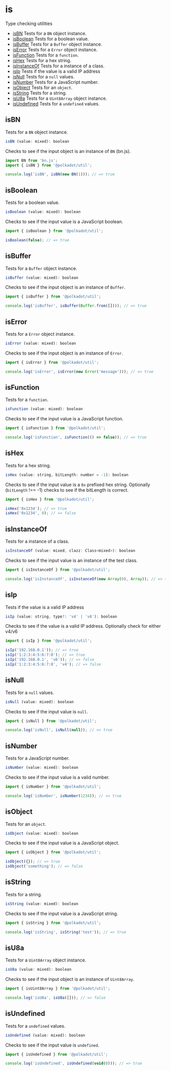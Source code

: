 # is

Type checking utilities 

- [isBN](#isbn) Tests for a `BN` object instance.
- [isBoolean](#isboolean) Tests for a boolean value.
- [isBuffer](#isbuffer) Tests for a `Buffer` object instance.
- [isError](#iserror) Tests for a `Error` object instance.
- [isFunction](#isfunction) Tests for a `function`.
- [isHex](#ishex) Tests for a hex string.
- [isInstanceOf](#isinstanceof) Tests for a instance of a class.
- [isIp](#isip) Tests if the value is a valid IP address
- [isNull](#isnull) Tests for a `null` values.
- [isNumber](#isnumber) Tests for a JavaScript number.
- [isObject](#isobject) Tests for an `object`.
- [isString](#isstring) Tests for a string.
- [isU8a](#isu8a) Tests for a `Uint8Array` object instance.
- [isUndefined](#isundefined) Tests for a `undefined` values.

## isBN

Tests for a `BN` object instance. 

```js
isBN (value: mixed): boolean
```


Checks to see if the input object is an instance of `BN` (bn.js).

```js
import BN from 'bn.js';
import { isBN } from '@polkadot/util';

console.log('isBN', isBN(new BN(1))); // => true
```

## isBoolean

Tests for a boolean value. 

```js
isBoolean (value: mixed): boolean
```


Checks to see if the input value is a JavaScript boolean.

```js
import { isBoolean } from '@polkadot/util';

isBoolean(false); // => true
```

## isBuffer

Tests for a `Buffer` object instance. 

```js
isBuffer (value: mixed): boolean
```


Checks to see if the input object is an instance of `Buffer`.

```js
import { isBuffer } from '@polkadot/util';

console.log('isBuffer', isBuffer(Buffer.from([]))); // => true
```

## isError

Tests for a `Error` object instance. 

```js
isError (value: mixed): boolean
```


Checks to see if the input object is an instance of `Error`.

```js
import { isError } from '@polkadot/util';

console.log('isError', isError(new Error('message'))); // => true
```

## isFunction

Tests for a `function`. 

```js
isFunction (value: mixed): boolean
```


Checks to see if the input value is a JavaScript function.

```js
import { isFunction } from '@polkadot/util';

console.log('isFunction', isFunction(() => false)); // => true
```

## isHex

Tests for a hex string. 

```js
isHex (value: string, bitLength: number = -1): boolean
```


Checks to see if the input value is a `0x` prefixed hex string. Optionally (`bitLength` !== -1) checks to see if the bitLength is correct.

```js
import { isHex } from '@polkadot/util';

isHex('0x1234'); // => true
isHex('0x1234', 8); // => false
```

## isInstanceOf

Tests for a instance of a class. 

```js
isInstanceOf (value: mixed, clazz: Class<mixed>): boolean
```


Checks to see if the input value is an instance of the test class.

```js
import { isInstanceOf } from '@polkadot/util';

console.log('isInstanceOf', isInstanceOf(new Array(0), Array)); // => true
```

## isIp

Tests if the value is a valid IP address 

```js
isIp (value: string, type?: 'v4' | 'v6'): boolean
```


Checks to see if the value is a valid IP address. Optionally check for either v4/v6

```js
import { isIp } from '@polkadot/util';

isIp('192.168.0.1')); // => true
isIp('1:2:3:4:5:6:7:8'); // => true
isIp('192.168.0.1', 'v6')); // => false
isIp('1:2:3:4:5:6:7:8', 'v4'); // => false
```

## isNull

Tests for a `null` values. 

```js
isNull (value: mixed): boolean
```


Checks to see if the input value is `null`.

```js
import { isNull } from '@polkadot/util';

console.log('isNull', isNull(null)); // => true
```

## isNumber

Tests for a JavaScript number. 

```js
isNumber (value: mixed): boolean
```


Checks to see if the input value is a valid number.

```js
import { isNumber } from '@polkadot/util';

console.log('isNumber', isNumber(1234)); // => true
```

## isObject

Tests for an `object`. 

```js
isObject (value: mixed): boolean
```


Checks to see if the input value is a JavaScript object.

```js
import { isObject } from '@polkadot/util';

isObject({}); // => true
isObject('something'); // => false
```

## isString

Tests for a string. 

```js
isString (value: mixed): boolean
```


Checks to see if the input value is a JavaScript string.

```js
import { isString } from '@polkadot/util';

console.log('isString', isString('test')); // => true
```

## isU8a

Tests for a `Uint8Array` object instance. 

```js
isU8a (value: mixed): boolean
```


Checks to see if the input object is an instance of `Uint8Array`.

```js
import { isUint8Array } from '@polkadot/util';

console.log('isU8a', isU8a([])); // => false
```

## isUndefined

Tests for a `undefined` values. 

```js
isUndefined (value: mixed): boolean
```


Checks to see if the input value is `undefined`.

```js
import { isUndefined } from '@polkadot/util';

console.log('isUndefined', isUndefined(void(0))); // => true
```